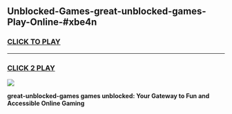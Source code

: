 
## Unblocked-Games-great-unblocked-games-Play-Online-#xbe4n
<h3>
<a href="https://premium.freeplayer.one?title=great-unblocked-games&ref=27F">CLICK TO PLAY</a></h3>
<hr>

<h3>
<a href="https://premium.freeplayer.one?title=great-unblocked-games&ref=27F">CLICK 2 PLAY</a>
  
</h3>

<a href="https://premium.freeplayer.one?title=great-unblocked-games&ref=27F"><img src="https://clearcache.store/games.png"></a>


**great-unblocked-games games unblocked: Your Gateway to Fun and Accessible Online Gaming**
